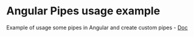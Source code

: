 # Angular Pipes usage example
Example of usage  some pipes in Angular and create custom pipes - [Doc](https://angular.io/api?type=pipe)

